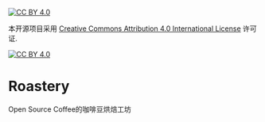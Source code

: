 
[![CC BY 4.0][cc-by-shield]][cc-by]

本开源项目采用 [Creative Commons Attribution 4.0 International License][cc-by] 许可证.

[![CC BY 4.0][cc-by-image]][cc-by]

# Roastery
Open Source Coffee的咖啡豆烘焙工坊



[cc-by]: https://creativecommons.org/licenses/by/4.0/deed.zh
[cc-by-image]: https://i.creativecommons.org/l/by/4.0/88x31.png
[cc-by-shield]: https://img.shields.io/badge/License-CC%20BY%204.0-lightgrey.svg

